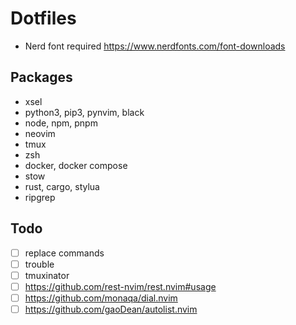 # Dotfiles

- Nerd font required https://www.nerdfonts.com/font-downloads

## Packages

- xsel
- python3, pip3, pynvim, black
- node, npm, pnpm
- neovim
- tmux
- zsh
- docker, docker compose
- stow
- rust, cargo, stylua
- ripgrep

## Todo

- [ ] replace commands
- [ ] trouble
- [ ] tmuxinator
- [ ] https://github.com/rest-nvim/rest.nvim#usage
- [ ] https://github.com/monaqa/dial.nvim
- [ ] https://github.com/gaoDean/autolist.nvim

